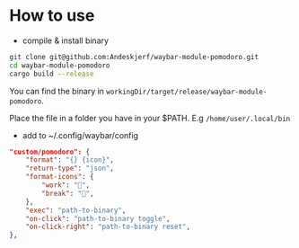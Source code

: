 # How to use

* compile & install binary
```bash
git clone git@github.com:Andeskjerf/waybar-module-pomodoro.git
cd waybar-module-pomodoro
cargo build --release
```
You can find the binary in `workingDir/target/release/waybar-module-pomodoro`.

Place the file in a folder you have in your $PATH. E.g `/home/user/.local/bin`
  
* add to ~/.config/waybar/config

```json
"custom/pomodoro": {
	"format": "{} {icon}",
	"return-type": "json",
	"format-icons": {
		"work": "󰔟",
		"break": "",
	},
	"exec": "path-to-binary",
	"on-click": "path-to-binary toggle",
	"on-click-right": "path-to-binary reset",
},
```
